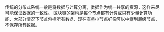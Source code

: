 传统的分布式系统一般是将数据与计算分离，数据作为统一共享的资源，这样来尽可能保证数据的一致性。
区块链的架构是每个节点都有计算或只有少量计算功能，大部分情况下节点包括所有数据，现在有些小节点好像可以中继到超级节点，不保存所有数据。